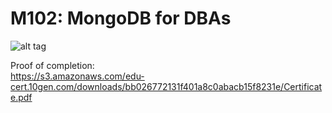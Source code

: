 M102: MongoDB for DBAs
============

![alt tag](https://university.mongodb.com/static/images/MongoDB_University_Logo.png)
  
Proof of completion:                                
https://s3.amazonaws.com/edu-cert.10gen.com/downloads/bb026772131f401a8c0abacb15f8231e/Certificate.pdf

